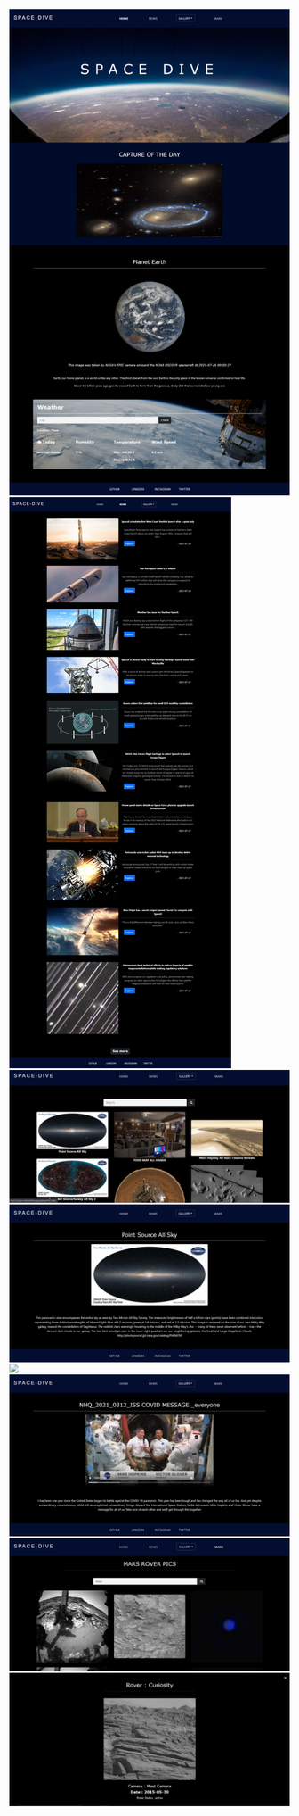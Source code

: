 <img src="Space-dive%20images/Home.png"  />
<img src="Space-dive%20images/news.png"  />
<img src="Space-dive%20images/Gallery-Images.png"  />
<img src="Space-dive%20images/Gallery-image-preview.png"  />
<img src="Space-dive%20images/Gallery-video.png"  />
<img src="Space-dive%20images/Gallery-video-preview.png"  />
<img src="Space-dive%20images/Mars-Gallery.png"  />
<img src="Space-dive%20images/Mars-Rover.png"  />
